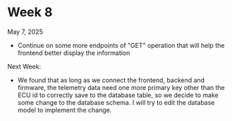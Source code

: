 # Week 8
May 7, 2025
- Continue on some more endpoints of "GET" operation that will help the frontend better display the information

Next Week:
- We found that as long as we connect the frontend, backend and firmware, the telemetry data need one more primary key other than the ECU id to correctly save to the database table, so we decide to make some change to the database schema. I will try to edit the database model to implement the change.
